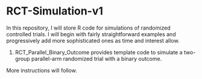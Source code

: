 # RCT-Simulation-v1

In this repository, I will store R code for simulations of randomized controlled trials.  I will begin with fairly straightforward examples and progressively add more sophisticated ones as time and interest allow.

1. RCT_Parallel_Binary_Outcome provides template code to simulate a two-group parallel-arm randomized trial with a binary outcome.

More instructions will follow.

